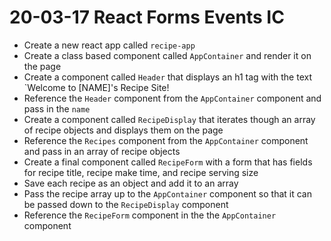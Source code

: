 # 20-03-17 React Forms Events IC
- Create a new react app called `recipe-app`
- Create a class based component called `AppContainer` and render it on the page
- Create a component called `Header` that displays an h1 tag with the text `Welcome to [NAME]'s Recipe Site!
- Reference the `Header` component from the `AppContainer` component and pass in the `name`
- Create a component called `RecipeDisplay` that iterates though an array of recipe objects and displays them on the page
- Reference the `Recipes` component from the `AppContainer` component and pass in an array of recipe objects
- Create a final component called `RecipeForm` with a form that has fields for recipe title, recipe make time, and recipe serving size
- Save each recipe as an object and add it to an array
- Pass the recipe array up to the `AppContainer` component so that it can be passed down to the `RecipeDisplay` component
- Reference the `RecipeForm` component in the the `AppContainer` component
